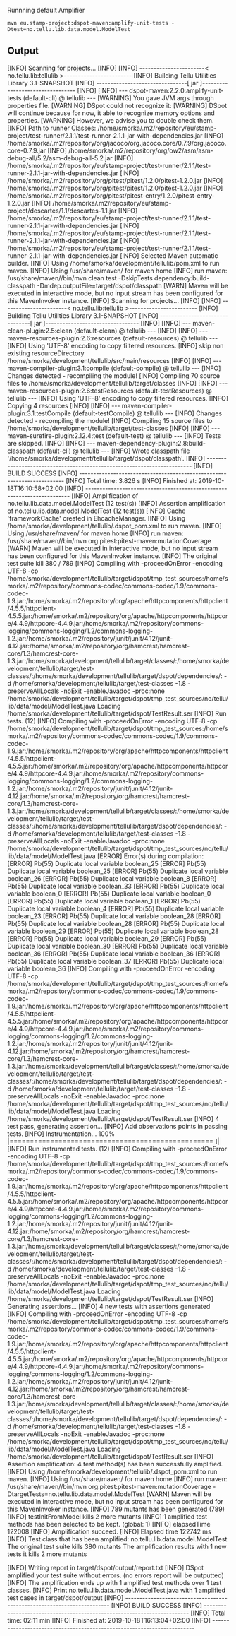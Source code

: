 Runnning default Amplifier

```shell
mvn eu.stamp-project:dspot-maven:amplify-unit-tests -Dtest=no.tellu.lib.data.model.ModelTest 
```

## Output

[INFO] Scanning for projects...
[INFO] 
[INFO] -----------------------< no.tellu.lib:tellulib >------------------------
[INFO] Building Tellu Utilities Library 3.1-SNAPSHOT
[INFO] --------------------------------[ jar ]---------------------------------
[INFO] 
[INFO] --- dspot-maven:2.2.0:amplify-unit-tests (default-cli) @ tellulib ---
[WARNING] You gave JVM args through properties file.
[WARNING] DSpot could not recognize it: 
[WARNING] DSpot will continue because for now, it able to recognize memory options and properties.
[WARNING] However, we advise you to double check them.
[INFO] Path to runner Classes: /home/smorka/.m2/repository/eu/stamp-project/test-runner/2.1.1/test-runner-2.1.1-jar-with-dependencies.jar
[INFO] /home/smorka/.m2/repository/org/jacoco/org.jacoco.core/0.7.9/org.jacoco.core-0.7.9.jar
[INFO] /home/smorka/.m2/repository/org/ow2/asm/asm-debug-all/5.2/asm-debug-all-5.2.jar
[INFO] /home/smorka/.m2/repository/eu/stamp-project/test-runner/2.1.1/test-runner-2.1.1-jar-with-dependencies.jar
[INFO] /home/smorka/.m2/repository/org/pitest/pitest/1.2.0/pitest-1.2.0.jar
[INFO] /home/smorka/.m2/repository/org/pitest/pitest/1.2.0/pitest-1.2.0.jar
[INFO] /home/smorka/.m2/repository/org/pitest/pitest-entry/1.2.0/pitest-entry-1.2.0.jar
[INFO] /home/smorka/.m2/repository/eu/stamp-project/descartes/1.1/descartes-1.1.jar
[INFO] /home/smorka/.m2/repository/eu/stamp-project/test-runner/2.1.1/test-runner-2.1.1-jar-with-dependencies.jar
[INFO] /home/smorka/.m2/repository/eu/stamp-project/test-runner/2.1.1/test-runner-2.1.1-jar-with-dependencies.jar
[INFO] /home/smorka/.m2/repository/eu/stamp-project/test-runner/2.1.1/test-runner-2.1.1-jar-with-dependencies.jar
[INFO] Selected Maven automatic builder.
[INFO] Using /home/smorka/development/tellulib/pom.xml to run maven.
[INFO] Using /usr/share/maven/ for maven home
[INFO] run maven: /usr/share/maven//bin/mvn clean test -DskipTests dependency:build-classpath -Dmdep.outputFile=target/dspot/classpath
[WARN] Maven will be executed in interactive mode, but no input stream has been configured for this MavenInvoker instance.
[INFO] Scanning for projects...
[INFO] 
[INFO] -----------------------< no.tellu.lib:tellulib >------------------------
[INFO] Building Tellu Utilities Library 3.1-SNAPSHOT
[INFO] --------------------------------[ jar ]---------------------------------
[INFO] 
[INFO] --- maven-clean-plugin:2.5:clean (default-clean) @ tellulib ---
[INFO] 
[INFO] --- maven-resources-plugin:2.6:resources (default-resources) @ tellulib ---
[INFO] Using 'UTF-8' encoding to copy filtered resources.
[INFO] skip non existing resourceDirectory /home/smorka/development/tellulib/src/main/resources
[INFO] 
[INFO] --- maven-compiler-plugin:3.1:compile (default-compile) @ tellulib ---
[INFO] Changes detected - recompiling the module!
[INFO] Compiling 70 source files to /home/smorka/development/tellulib/target/classes
[INFO] 
[INFO] --- maven-resources-plugin:2.6:testResources (default-testResources) @ tellulib ---
[INFO] Using 'UTF-8' encoding to copy filtered resources.
[INFO] Copying 4 resources
[INFO] 
[INFO] --- maven-compiler-plugin:3.1:testCompile (default-testCompile) @ tellulib ---
[INFO] Changes detected - recompiling the module!
[INFO] Compiling 15 source files to /home/smorka/development/tellulib/target/test-classes
[INFO] 
[INFO] --- maven-surefire-plugin:2.12.4:test (default-test) @ tellulib ---
[INFO] Tests are skipped.
[INFO] 
[INFO] --- maven-dependency-plugin:2.8:build-classpath (default-cli) @ tellulib ---
[INFO] Wrote classpath file '/home/smorka/development/tellulib/target/dspot/classpath'.
[INFO] ------------------------------------------------------------------------
[INFO] BUILD SUCCESS
[INFO] ------------------------------------------------------------------------
[INFO] Total time:  3.826 s
[INFO] Finished at: 2019-10-18T16:10:58+02:00
[INFO] ------------------------------------------------------------------------
[INFO] Amplification of no.tellu.lib.data.model.ModelTest (12 test(s))
[INFO] Assertion amplification of no.tellu.lib.data.model.ModelTest (12 test(s))
[INFO] Cache 'frameworkCache' created in EhcacheManager.
[INFO] Using /home/smorka/development/tellulib/.dspot_pom.xml to run maven.
[INFO] Using /usr/share/maven/ for maven home
[INFO] run maven: /usr/share/maven//bin/mvn org.pitest:pitest-maven:mutationCoverage 
[WARN] Maven will be executed in interactive mode, but no input stream has been configured for this MavenInvoker instance.
[INFO] The original test suite kill 380 / 789
[INFO] Compiling with -proceedOnError -encoding UTF-8 -cp /home/smorka/development/tellulib/target/dspot/tmp_test_sources:/home/smorka/.m2/repository/commons-codec/commons-codec/1.9/commons-codec-1.9.jar:/home/smorka/.m2/repository/org/apache/httpcomponents/httpclient/4.5.5/httpclient-4.5.5.jar:/home/smorka/.m2/repository/org/apache/httpcomponents/httpcore/4.4.9/httpcore-4.4.9.jar:/home/smorka/.m2/repository/commons-logging/commons-logging/1.2/commons-logging-1.2.jar:/home/smorka/.m2/repository/junit/junit/4.12/junit-4.12.jar:/home/smorka/.m2/repository/org/hamcrest/hamcrest-core/1.3/hamcrest-core-1.3.jar:/home/smorka/development/tellulib/target/classes/:/home/smorka/development/tellulib/target/test-classes/:/home/smorka/development/tellulib/target/dspot/dependencies/: -d /home/smorka/development/tellulib/target/test-classes -1.8 -preserveAllLocals -noExit -enableJavadoc -proc:none /home/smorka/development/tellulib/target/dspot/tmp_test_sources/no/tellu/lib/data/model/ModelTest.java
Loading /home/smorka/development/tellulib/target/dspot/TestResult.ser
[INFO] Run tests. (12)
[INFO] Compiling with -proceedOnError -encoding UTF-8 -cp /home/smorka/development/tellulib/target/dspot/tmp_test_sources:/home/smorka/.m2/repository/commons-codec/commons-codec/1.9/commons-codec-1.9.jar:/home/smorka/.m2/repository/org/apache/httpcomponents/httpclient/4.5.5/httpclient-4.5.5.jar:/home/smorka/.m2/repository/org/apache/httpcomponents/httpcore/4.4.9/httpcore-4.4.9.jar:/home/smorka/.m2/repository/commons-logging/commons-logging/1.2/commons-logging-1.2.jar:/home/smorka/.m2/repository/junit/junit/4.12/junit-4.12.jar:/home/smorka/.m2/repository/org/hamcrest/hamcrest-core/1.3/hamcrest-core-1.3.jar:/home/smorka/development/tellulib/target/classes/:/home/smorka/development/tellulib/target/test-classes/:/home/smorka/development/tellulib/target/dspot/dependencies/: -d /home/smorka/development/tellulib/target/test-classes -1.8 -preserveAllLocals -noExit -enableJavadoc -proc:none /home/smorka/development/tellulib/target/dspot/tmp_test_sources/no/tellu/lib/data/model/ModelTest.java
[ERROR] Error(s) during compilation:
[ERROR] Pb(55) Duplicate local variable boolean_25
[ERROR] Pb(55) Duplicate local variable boolean_25
[ERROR] Pb(55) Duplicate local variable boolean_26
[ERROR] Pb(55) Duplicate local variable boolean_8
[ERROR] Pb(55) Duplicate local variable boolean_33
[ERROR] Pb(55) Duplicate local variable boolean_0
[ERROR] Pb(55) Duplicate local variable boolean_0
[ERROR] Pb(55) Duplicate local variable boolean_1
[ERROR] Pb(55) Duplicate local variable boolean_4
[ERROR] Pb(55) Duplicate local variable boolean_23
[ERROR] Pb(55) Duplicate local variable boolean_28
[ERROR] Pb(55) Duplicate local variable boolean_28
[ERROR] Pb(55) Duplicate local variable boolean_29
[ERROR] Pb(55) Duplicate local variable boolean_28
[ERROR] Pb(55) Duplicate local variable boolean_29
[ERROR] Pb(55) Duplicate local variable boolean_30
[ERROR] Pb(55) Duplicate local variable boolean_36
[ERROR] Pb(55) Duplicate local variable boolean_36
[ERROR] Pb(55) Duplicate local variable boolean_37
[ERROR] Pb(55) Duplicate local variable boolean_36
[INFO] Compiling with -proceedOnError -encoding UTF-8 -cp /home/smorka/development/tellulib/target/dspot/tmp_test_sources:/home/smorka/.m2/repository/commons-codec/commons-codec/1.9/commons-codec-1.9.jar:/home/smorka/.m2/repository/org/apache/httpcomponents/httpclient/4.5.5/httpclient-4.5.5.jar:/home/smorka/.m2/repository/org/apache/httpcomponents/httpcore/4.4.9/httpcore-4.4.9.jar:/home/smorka/.m2/repository/commons-logging/commons-logging/1.2/commons-logging-1.2.jar:/home/smorka/.m2/repository/junit/junit/4.12/junit-4.12.jar:/home/smorka/.m2/repository/org/hamcrest/hamcrest-core/1.3/hamcrest-core-1.3.jar:/home/smorka/development/tellulib/target/classes/:/home/smorka/development/tellulib/target/test-classes/:/home/smorka/development/tellulib/target/dspot/dependencies/: -d /home/smorka/development/tellulib/target/test-classes -1.8 -preserveAllLocals -noExit -enableJavadoc -proc:none /home/smorka/development/tellulib/target/dspot/tmp_test_sources/no/tellu/lib/data/model/ModelTest.java
Loading /home/smorka/development/tellulib/target/dspot/TestResult.ser
[INFO] 4 test pass, generating assertion...
[INFO] Add observations points in passing tests.
[INFO] Instrumentation...
100% |================================================== ]|
[INFO] Run instrumented tests. (12)
[INFO] Compiling with -proceedOnError -encoding UTF-8 -cp /home/smorka/development/tellulib/target/dspot/tmp_test_sources:/home/smorka/.m2/repository/commons-codec/commons-codec/1.9/commons-codec-1.9.jar:/home/smorka/.m2/repository/org/apache/httpcomponents/httpclient/4.5.5/httpclient-4.5.5.jar:/home/smorka/.m2/repository/org/apache/httpcomponents/httpcore/4.4.9/httpcore-4.4.9.jar:/home/smorka/.m2/repository/commons-logging/commons-logging/1.2/commons-logging-1.2.jar:/home/smorka/.m2/repository/junit/junit/4.12/junit-4.12.jar:/home/smorka/.m2/repository/org/hamcrest/hamcrest-core/1.3/hamcrest-core-1.3.jar:/home/smorka/development/tellulib/target/classes/:/home/smorka/development/tellulib/target/test-classes/:/home/smorka/development/tellulib/target/dspot/dependencies/: -d /home/smorka/development/tellulib/target/test-classes -1.8 -preserveAllLocals -noExit -enableJavadoc -proc:none /home/smorka/development/tellulib/target/dspot/tmp_test_sources/no/tellu/lib/data/model/ModelTest.java
Loading /home/smorka/development/tellulib/target/dspot/TestResult.ser
[INFO] Generating assertions...
[INFO] 4 new tests with assertions generated
[INFO] Compiling with -proceedOnError -encoding UTF-8 -cp /home/smorka/development/tellulib/target/dspot/tmp_test_sources:/home/smorka/.m2/repository/commons-codec/commons-codec/1.9/commons-codec-1.9.jar:/home/smorka/.m2/repository/org/apache/httpcomponents/httpclient/4.5.5/httpclient-4.5.5.jar:/home/smorka/.m2/repository/org/apache/httpcomponents/httpcore/4.4.9/httpcore-4.4.9.jar:/home/smorka/.m2/repository/commons-logging/commons-logging/1.2/commons-logging-1.2.jar:/home/smorka/.m2/repository/junit/junit/4.12/junit-4.12.jar:/home/smorka/.m2/repository/org/hamcrest/hamcrest-core/1.3/hamcrest-core-1.3.jar:/home/smorka/development/tellulib/target/classes/:/home/smorka/development/tellulib/target/test-classes/:/home/smorka/development/tellulib/target/dspot/dependencies/: -d /home/smorka/development/tellulib/target/test-classes -1.8 -preserveAllLocals -noExit -enableJavadoc -proc:none /home/smorka/development/tellulib/target/dspot/tmp_test_sources/no/tellu/lib/data/model/ModelTest.java
Loading /home/smorka/development/tellulib/target/dspot/TestResult.ser
[INFO] Assertion amplification: 4 test method(s) has been successfully amplified.
[INFO] Using /home/smorka/development/tellulib/.dspot_pom.xml to run maven.
[INFO] Using /usr/share/maven/ for maven home
[INFO] run maven: /usr/share/maven//bin/mvn org.pitest:pitest-maven:mutationCoverage -DtargetTests=no.tellu.lib.data.model.ModelTest
[WARN] Maven will be executed in interactive mode, but no input stream has been configured for this MavenInvoker instance.
[INFO] 789 mutants has been generated (789)
[INFO] testInitFromModel kills 2 more mutants
[INFO] 1 amplified test methods has been selected to be kept. (global: 1)
[INFO] elapsedTime 122008
[INFO] Amplification succeed.
[INFO] Elapsed time 122742 ms
[INFO] 
Test class that has been amplified: no.tellu.lib.data.model.ModelTest
The original test suite kills 380 mutants
The amplification results with 1 new tests
it kills 2 more mutants

[INFO] Writing report in target/dspot/output/report.txt
[INFO] DSpot amplified your test suite without errors. (no errors report will be outputted)
[INFO] The amplification ends up with 1 amplified test methods over 1 test classes.
[INFO] Print no.tellu.lib.data.model.ModelTest.java with 1 amplified test cases in target/dspot/output
[INFO] ------------------------------------------------------------------------
[INFO] BUILD SUCCESS
[INFO] ------------------------------------------------------------------------
[INFO] Total time:  02:11 min
[INFO] Finished at: 2019-10-18T16:13:04+02:00
[INFO] ------------------------------------------------------------------------

